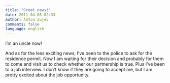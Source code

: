 ```yaml
---
title: "Great news!"
date: 2011-04-08 02:33
author: Anton Zujev
comments: false
language: english
---
```


I’m an uncle now!

And as for the less exciting news, I’ve been to the police to ask for the residence permit. Now I am waiting for their decision and probably for them to come and visit us to check whether our partnership is true. Plus I’ve been to a job interview. I don’t know if they are going to accept me, but I am pretty excited about the job opportunity. 